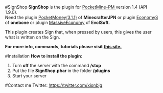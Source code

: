 #SignShop
<b>SignShop </b>is the plugin for <a href="http://www.pocketmine.net/">PocketMine-PM </a>version 1.4 (API 1.9.0).<br>
Need the plugin <a href="https://github.com/MinecrafterJPN/PocketMoney">PocketMoney(3.1.1)</a> of <b>MinecrafterJPN</b> or plugin <a href="https://github.com/onebone/EconomyS">EconomyS</a> of <b>onebone</b> or plugin <a href="http://forums.pocketmine.net/plugins/massiveeconomy.864/">MassiveEconomy</a> of <b>EvolSoft</b>.<br>

This plugin creates Sign that, when pressed by users, this gives the user what is written on the Sign.

<b>For more info, commands, tutorials please visit <a href="xionbig.altervista.org/SignShop">this site.</a></b>

#Installation
<b>How to install the plugin:</b><br>
1. Turn <b>off</b> the server with the command <b>/stop</b><br>
2. Put the file <b>SignShop.phar</b> in the folder<b> /plugins</b><br>
3. Start your server<br>

#Contact me
Twitter: https://twitter.com/xionbig<br>
